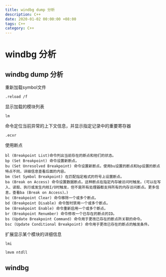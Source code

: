 ```yaml
---
title: windbg dump 分析
description: C++
date: 2020-01-02 00:00:00 +08:00
tags: C++
category: C++
---
```


# windbg 分析

## windbg dump 分析

重新加载symbol文件
```
.reload /f  
```

显示加载的模块列表
```
lm 
```

命令定位当前异常的上下文信息，并显示指定记录中的重要寄存器
```
.ecxr 
```

使用断点
```
bl (Breakpoint List)命令列出当前存在的断点和他们的状态。
bp (Set Breakpoint) 命令设置新断点。
bu (Set Unresolved Breakpoint) 命令设置新断点。使用bu设置的断点和bp设置的断点特点不同，详细信息查看后面的内容。
bm (Set Symbol Breakpoint) 在匹配指定格式的符号上设置断点。
ba (Break on Access) 命令设置数据断点。这种断点在指定内存被访问时触发。(可以在写入、读取、执行或发生内核I/O时触发，但不是所有处理器都支持所有的内存访问断点。更多信息，查看ba (Break on Access)。)
bc (Breakpoint Clear) 命令移除一个或多个断点。
bd (Breakpoint Disable) 命令暂时禁用一个或多个断点。
be (Breakpoint Enable) 命令重新启用一个或多个断点。
br (Breakpoint Renumber) 命令修改一个已存在的断点的ID。
bs (Update Breakpoint Command) 命令用于更改已存在的断点所关联的命令。
bsc (Update Conditional Breakpoint) 命令用于更改已存在的断点的触发条件。
```


扩展显示某个模块的详细信息
```
lmi 

lmvm ntdll
``` 

## windbg 